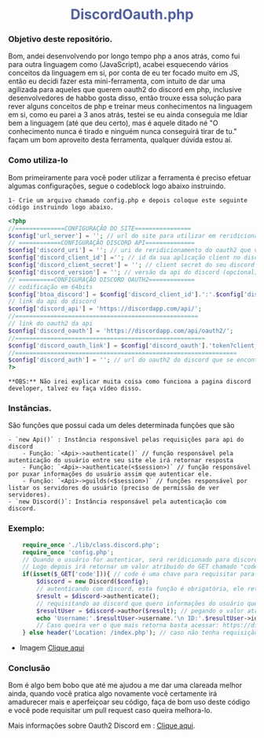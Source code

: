 <center><h1 style="color: #51619e;">DiscordOauth.php</h1></center>

### Objetivo deste repositório.

Bom, andei desenvolvendo por longo tempo php a anos atrás, como fui para outra linguagem como (JavaScript), acabei esquecendo
vários conceitos da linguagem em si, por conta de eu ter focado muito em JS, então eu decidi fazer esta mini-ferramenta, com intuito
de dar uma agilizada para aqueles que querem oauth2 do discord em php, inclusive desenvolvedores de habbo gosta disso, então
trouxe essa solução para rever alguns conceitos de php e treinar meus conhecimentos na linguagem em si, como eu parei a 3 anos atrás,
    testei se eu ainda conseguia me ldiar bem a linguagem (até que deu certo), mas é aquele ditado né "O conhecimento nunca é tirado e ninguém
nunca conseguirá tirar de tu." façam um bom aproveito desta ferramenta, qualquer dúvida estou aí.

### Como utiliza-lo

Bom primeiramente para você poder utilizar a ferramenta é preciso efetuar algumas configurações, segue o codeblock logo abaixo
instruindo.

    1- Crie um arquivo chamado config.php e depois coloque este seguinte código instruindo logo abaixo.
```php
<?php 
//==============CONFIGURAÇÃO DO SITE================
$config['url_server'] = ''; // url do site para utilizar em reridicionamentos
// ============CONFIGURAÇÃO DISCORD API==============
$config['discord_uri'] = ''; // uri de reridicionamento do oauth2 que você encontra em discord developer
$config['discord_client_id'] =''; // id da sua aplicação client no discord developer.
$config['discord_client_secret'] = ''; // client secret do seu discord developer
$config['discord_version'] = ''; // versão da api do discord (opcional).
// ==========CONFIGURAÇÃO DISCORD OAUTH2=============
// codificação em 64bits
$config['btoa_discord'] = $config['discord_client_id'].':'.$config['discord_client_secret']; 
// link da api do discord
$config['discord_api'] = 'https://discordapp.com/api/'; 
//====================================================
// link do oauth2 da api
$config['discord_oauth'] = 'https://discordapp.com/api/oauth2/'; 
//======================================================
$config['discord_oauth_link'] = $config['discord_oauth'].'token?client_id='.$config['discord_client_id'].'&redirect_uri='.$config['discord_uri'];
//===============================================================
$config['discord_auth'] = ''; // url do oauth2 do discord que se encontra em discord developer.
?>
```
    **OBS:** Não irei explicar muita coisa como funciona a pagina discord developer, talvez eu faça vídeo disso.

### Instâncias.

São funções que possui cada um deles determinada funções que são 

    - `new Api()` : Instância responsável pelas requisições para api do discord
        - Função: `<Api>->authenticate()` // função responsável pela autenticação do usuário entre seu site ele irá retornar resposta
        - Função: `<Api>->authenticate(<$session>)` // função responsável por puxar informações do usuário assim que autenticar ele.
        - Função: `<Api>->guilds(<$session>)` // funções responsável por listar os servidores do usuário (preciso de permissão de ver servidores).
    - `new Discord()`: Instância responsável pela autenticação com discord.

### Exemplo:

```php
    require_once './lib/class.discord.php';
    require_once 'config.php';
    // Quando o usuário for autenticar, será reridicionado para discord para poder permitir entregar suas informações para o site
    // Logo depois irá retornar um valor atribuido do GET chamado "code" Ex : http://localhost/login.php?code=kdsasdJAJDSDJDJasmds82
    if(isset($_GET['code'])){ // code é uma chave para requisitar para api do discord é preciso ser dessa forma "code".
        $discord = new Discord($config);
        // autenticando com discord, esta função é obrigatória, ele retorna um Objeto
        $result = $discord->authenticate(); 
        // requisitando ao discord que quero informações do usuário que ele permitiu.
        $resultUser = $discord->author($result); // pegando o valor atribuido que foi retornado como objeto.
        echo 'Username:'.$resultUser->username.'\n ID:'.$resultUser->id;
        // Caso queira ver o que mais retorna basta acessar: https://discordapp.com/developers/docs/topics/oauth2
    } else header('Location: /index.php'); // caso não tenha requisição code é reridicionado para a pagina principal.
```
- Imagem [Clique aqui](https://prnt.sc/qwazb3)
### Conclusão
Bom é algo bem bobo que até me ajudou a me dar uma clareada melhor ainda, quando você pratica algo novamente você certamente
irá amadurecer mais e aperfeiçoar seu código, faça de bom uso deste código e você pode requisitar um pull request caso queira melhora-lo.

Mais informações sobre Oauth2 Discord em : [Clique aqui](https://discordapp.com/developers/docs/topics/oauth2).
